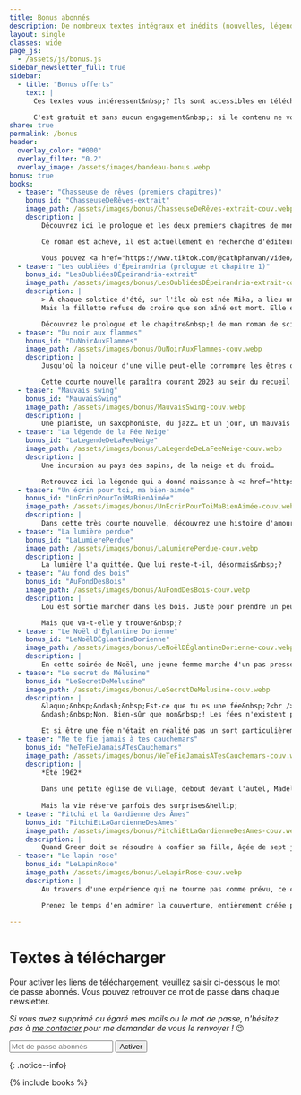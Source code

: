 ```yaml
---
title: Bonus abonnés
description: De nombreux textes intégraux et inédits (nouvelles, légendes, récits jeunesse...) à télécharger gratuitement en exclusivité. Pour les abonnés à la newsletter.
layout: single
classes: wide
page_js:
  - /assets/js/bonus.js
sidebar_newsletter_full: true
sidebar:
  - title: "Bonus offerts"
    text: |
      Ces textes vous intéressent&nbsp;? Ils sont accessibles en téléchargement libre pour tous les abonnés à la newsletter.

      C'est gratuit et sans aucun engagement&nbsp;: si le contenu ne vous plaît pas, vous pouvez résilier votre abonnement à tout moment&nbsp;! N'hésitez pas à vous inscrire&nbsp;! 😉
share: true
permalink: /bonus
header:
  overlay_color: "#000"
  overlay_filter: "0.2"
  overlay_image: /assets/images/bandeau-bonus.webp
bonus: true
books:
  - teaser: "Chasseuse de rêves (premiers chapitres)"
    bonus_id: "ChasseuseDeRêves-extrait"
    image_path: /assets/images/bonus/ChasseuseDeRêves-extrait-couv.webp
    description: |
        Découvrez ici le prologue et les deux premiers chapitres de mon roman jeunesse (13 ans et +), [*Chasseuse de rêves*](/publications/projets-en-cours/#chasseuse-de-r%C3%AAves).

        Ce roman est achevé, il est actuellement en recherche d'éditeur.

        Vous pouvez <a href="https://www.tiktok.com/@cathphanvan/video/7198190517853670661" target="_blank">retrouver ici le pitch en vidéo</a> (et n'hésitez pas à liker si vous le trouvez cool&nbsp;! 😉)
  - teaser: "Les oubliées d'Épeirandria (prologue et chapitre 1)"
    bonus_id: "LesOubliéesDÉpeirandria-extrait"
    image_path: /assets/images/bonus/LesOubliéesDÉpeirandria-extrait-couv.webp
    description: |
        > À chaque solstice d'été, sur l'île où est née Mika, a lieu une cérémonie rituelle&nbsp;: tous les garçons qui ont atteint l'âge de neuf ans sont sacrifiés à Skaphos, une divinité maléfique. C'est le sort qu'a connu le frère de Mika, et dont leur mère ne s'est pas remise. <br>
        Mais la fillette refuse de croire que son aîné est mort. Elle est prête à tout tenter pour le ramener. Alors, à l'aube du solstice, l'année de ses neuf ans, elle se glisse parmi les garçons&hellip;

        Découvrez le prologue et le chapitre&nbsp;1 de mon roman de science-fiction young-adult en cours d'écriture, [*Les oubliées d'Épeirandria*](/publications/projets-en-cours/#les-oubli%C3%A9es-depeirandria).
  - teaser: "Du noir aux flammes"
    bonus_id: "DuNoirAuxFlammes"
    image_path: /assets/images/bonus/DuNoirAuxFlammes-couv.webp
    description: |
        Jusqu'où la noiceur d'une ville peut-elle corrompre les êtres qu'elle abrite ?

        Cette courte nouvelle paraîtra courant 2023 au sein du recueil [*Fragments de solitudes*](/publications/projets-en-cours/#fragments-de-solitudes).
  - teaser: "Mauvais swing"
    bonus_id: "MauvaisSwing"
    image_path: /assets/images/bonus/MauvaisSwing-couv.webp
    description: |
        Une pianiste, un saxophoniste, du jazz… Et un jour, un mauvais swing.
  - teaser: "La légende de la Fée Neige"
    bonus_id: "LaLegendeDeLaFeeNeige"
    image_path: /assets/images/bonus/LaLegendeDeLaFeeNeige-couv.webp
    description: |
        Une incursion au pays des sapins, de la neige et du froid…

        Retrouvez ici la légende qui a donné naissance à <a href="https://amzn.to/3X9gBTD" target="_blank">ma nouvelle Enfants des neiges</a>&nbsp;! (lien partenaire)
  - teaser: "Un écrin pour toi, ma bien-aimée"
    bonus_id: "UnÉcrinPourToiMaBienAimée"
    image_path: /assets/images/bonus/UnÉcrinPourToiMaBienAimée-couv.webp
    description: |
        Dans cette très courte nouvelle, découvrez une histoire d'amour et de mort, où les vampires rôdent…
  - teaser: "La lumière perdue"
    bonus_id: "LaLumierePerdue"
    image_path: /assets/images/bonus/LaLumierePerdue-couv.webp
    description: |
        La lumière l'a quittée. Que lui reste-t-il, désormais&nbsp;?
  - teaser: "Au fond des bois"
    bonus_id: "AuFondDesBois"
    image_path: /assets/images/bonus/AuFondDesBois-couv.webp
    description: |
        Lou est sortie marcher dans les bois. Juste pour prendre un peu l'air, après une banale dispute de couple…

        Mais que va-t-elle y trouver&nbsp;?
  - teaser: "Le Noël d'Églantine Dorienne"
    bonus_id: "LeNoëlDÉglantineDorienne"
    image_path: /assets/images/bonus/LeNoëlDÉglantineDorienne-couv.webp
    description: |
        En cette soirée de Noël, une jeune femme marche d'un pas pressé pour ne pas rater le dernier bus. Mais les événements vont-ils se dérouler comme prévu&nbsp;?
  - teaser: "Le secret de Mélusine"
    bonus_id: "LeSecretDeMelusine"
    image_path: /assets/images/bonus/LeSecretDeMelusine-couv.webp
    description: |
        &laquo;&nbsp;&ndash;&nbsp;Est-ce que tu es une fée&nbsp;?<br />
        &ndash;&nbsp;Non. Bien-sûr que non&nbsp;! Les fées n'existent pas.&nbsp;&raquo;

        Et si être une fée n'était en réalité pas un sort particulièrement enviable&nbsp;?
  - teaser: "Ne te fie jamais à tes cauchemars"
    bonus_id: "NeTeFieJamaisÀTesCauchemars"
    image_path: /assets/images/bonus/NeTeFieJamaisÀTesCauchemars-couv.webp
    description: |
        *Été 1962*
        
        Dans une petite église de village, debout devant l'autel, Madeleine attend l'homme qu'elle s'apprête à épouser.
        
        Mais la vie réserve parfois des surprises&hellip;
  - teaser: "Pitchi et la Gardienne des Âmes"
    bonus_id: "PitchiEtLaGardienneDesAmes"
    image_path: /assets/images/bonus/PitchiEtLaGardienneDesAmes-couv.webp
    description: |
        Quand Greer doit se résoudre à confier sa fille, âgée de sept jours à peine, à celui que lui a envoyé la gardiennes des âmes pour protéger l'enfant, Pitchi n'est sûrement pas le sauveur qu'elle espérait…
  - teaser: "Le lapin rose"
    bonus_id: "LeLapinRose"
    image_path: /assets/images/bonus/LeLapinRose-couv.webp
    description: |
        Au travers d'une expérience qui ne tourne pas comme prévu, ce court récit jeunesse aborde le thème de la différence.

        Prenez le temps d'en admirer la couverture, entièrement créée par mon tout jeune fils (9 ans) !

---
```


# Textes à télécharger


<div id="bonusCredentialsForm">
    <p>Pour activer les liens de t&eacute;l&eacute;chargement, veuillez saisir ci-dessous le mot de passe abonn&eacute;s. Vous pouvez retrouver ce mot de passe dans chaque newsletter.</p>
    <p><em>Si vous avez supprim&eacute; ou &eacute;gar&eacute; mes mails ou le mot de passe, n'h&eacute;sitez pas &agrave; <a href="/contact" target="_blank">me contacter</a> pour me demander de vous le renvoyer&nbsp;!</em> 😉</p>
    <form onsubmit="event.preventDefault(); onSubmit(this);">
        <input type="password" id="bonusCredentialsToken" name="token" placeholder="Mot de passe abonnés" required>
        <input type="submit" value="Activer">
    </form>
</div>
{: .notice--info}



{% include books %}
